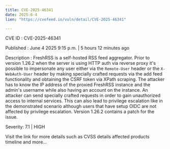 ```yaml
---
title: CVE-2025-46341
date: 2025-6-4
lien: "https://cvefeed.io/vuln/detail/CVE-2025-46341"

---
```


CVE ID : CVE-2025-46341

Published :  June 4
2025
9:15 p.m. | 5 hours
12 minutes ago

Description : FreshRSS is a self-hosted RSS feed aggregator. Prior to version 1.26.2
when the server is using HTTP auth via reverse proxy
it's possible to impersonate any user either via the `Remote-User` header or the `X-WebAuth-User` header by making specially crafted requests via the add feed functionality and obtaining the CSRF token via XPath scraping. The attacker has to know the IP address of the proxied FreshRSS instance and the admin's username
while also having an account on the instance. An attacker can send specially crafted requests in order to gain unauthorized access to internal services. This can also lead to privilege escalation like in the demonstrated scenario
although users that have setup OIDC are not affected by privilege escalation. Version 1.26.2 contains a patch for the issue.

Severity: 7.1 | HIGH

Visit the link for more details
such as CVSS details
affected products
timeline
and more...
